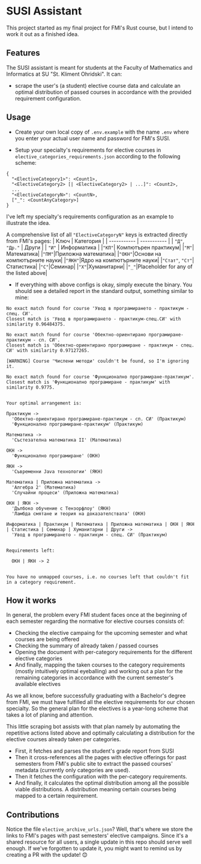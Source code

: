 # SUSI Assistant

This project started as my final project for FMI's Rust course, but I intend to work it out as a finished idea.

## Features
The SUSI assistant is meant for students at the Faculty of Mathematics and Informatics at SU "St. Kliment Ohridski". It can:
- scrape the user's (a student) elective course data and calculate an optimal distribution of passed courses in accordance with the provided requirement configuration.

## Usage

- Create your own local copy of `.env.example` with the name `.env` where you enter your actual user name and password for FMI's SUSI.

- Setup your specialty's requirements for elective courses in `elective_categories_requirements.json` according to the following scheme:
```
{
  "<ElectiveCategory1>": <Count1>,
  "<ElectiveCategory2> [| <ElectiveCategory2> | ...]": <Count2>,
  ...
  "<ElectiveCategoryN>": <CountN>,
  ["_": <CountAnyCategory>] 
}
```
I've left my specialty's requirements configuration as an example to illustrate the idea.

A comprehensive list of all `"ElectiveCategoryN"` keys is extracted directly from FMI's pages:
| Ключ      | Категория |
| ----------- | ----------- |
| `"Д"`, `"Др."`      | Други       |
| `"И"`   | Информатика        |
|`"КП"`| Компютърен практикум|
|`"М"`|Математика|
|`"ПМ"`|Приложна математика|
|`"ОКН"`|Основи на компютърните науки|
|`"ЯКН"`|Ядро на компютърните науки|
|`"Стат"`, `"Ст"`|Статистика|
|`"С"`|Семинар|
|`"Х"`|Хуманитарни|
|`"_"`|Placeholder for any of the listed above|

- If everything with above configs is okay, simply execute the binary. You should see a detailed report in the standard output, something similar to mine:
```
No exact match found for course 'Увод в програмирането - практикум - спец. СИ'.
Closest match is 'Увод в програмирането - практикум-спец.СИ' with similarity 0.96484375.

No exact match found for course 'Обектно-ориентирано програмиране-практикум - сп. СИ'.
Closest match is 'Обектно-ориентирано програмиране - практикум - спец. СИ' with similarity 0.97127265.

[WARNING] Course 'Числени методи' couldn't be found, so I'm ignoring it.

No exact match found for course 'Функционално програмиране-практикум'.
Closest match is 'Функционално програмиране - практикум' with similarity 0.9775.


Your optimal arrangement is:

Практикум ->
  'Обектно-ориентирано програмиране-практикум - сп. СИ' (Практикум)
  'Функционално програмиране-практикум' (Практикум)

Математика ->
  'Състезателна математика II' (Математика)

ОКН ->
  'Функционално програмиране' (ОКН)

ЯКН ->
  'Съвременни Java технологии' (ЯКН)

Математика | Приложна математика ->
  'Алгебра 2' (Математика)
  'Случайни процеси' (Приложна математика)

ОКН | ЯКН ->
  'Дълбоко обучение с Тензорфлоу' (ЯКН)
  'Ламбда смятане и теория на доказателствата' (ОКН)

Информатика | Практикум | Математика | Приложна математика | ОКН | ЯКН | Статистика | Семинар | Хуманитарни | Други ->
  'Увод в програмирането - практикум - спец. СИ' (Практикум)


Requirements left:

  ОКН | ЯКН -> 2


You have no unmapped courses, i.e. no courses left that couldn't fit in a category requirement.
```

## How it works
In general, the problem every FMI student faces once at the beginning of each semester regarding the normative for elective courses consists of: 
- Checking the elective campaing for the upcoming semester and what courses are being offered
- Checking the summary of already taken / passed courses
- Opening the document with per-category requirements for the different elective categories
- And finally, mapping the taken courses to the category requirements (mostly intuitively optimal eyeballing) and working out a plan for the remaining categories in accordance with the current semester's available electives

As we all know, before successfully graduating with a Bachelor's degree from FMI, we must have fulfilled all the elective requirements for our chosen specialty. So the general plan for the electives is a year-long scheme that takes a lot of planing and attention.

This little scraping bot assists with that plan namely by automating the repetitive actions listed above and optimally calculating a distribution for the elective courses already taken per categories.

- First, it fetches and parses the student's grade report from SUSI
- Then it cross-references all the pages with elective offerings for past semesters from FMI's public site to extract the passed courses' metadata (currently only categories are used).
- Then it fetches the configuration with the per-category requirements.
- And finally, it calculates the optimal distribution among all the possible viable distributions. A distribution meaning certain courses being mapped to a certain requirement.

## Contributions

Notice the file `elective_archive_urls.json`? Well, that's where we store the links to FMI's pages with past semesters' elective campaigns. Since it's a shared resource for all users, a single update in this repo should serve well enough. If we've forgotten to update it, you might want to remind us by creating a PR with the update! 😊
